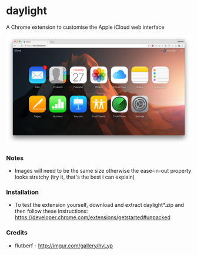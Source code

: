 # daylight
A Chrome extension to customise the Apple iCloud web interface

![alt text](screenshot.png "daylight")

### Notes
- Images will need to be the same size otherwise the ease-in-out property looks stretchy (try it, that's the best i can explain)

### Installation
- To test the extension yourself, download and extract daylight*.zip and then follow these instructions: https://developer.chrome.com/extensions/getstarted#unpacked

### Credits
- flutberf - http://imgur.com/gallery/hvLyp
